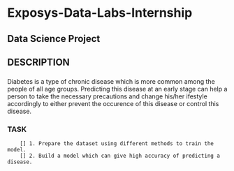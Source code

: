 # Exposys-Data-Labs-Internship
## **Data Science Project**

## DESCRIPTION
###
Diabetes is a type of chronic disease which is more common among the people of all age groups. Predicting this disease at an early stage can help a person to take the necessary precautions and change his/her ifestyle accordingly to either prevent the occurence of this disease or control this disease.
###

### **TASK**
        [] 1. Prepare the dataset using different methods to train the model.
        [] 2. Build a model which can give high accuracy of predicting a disease.
